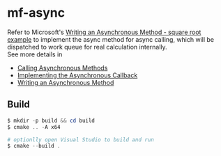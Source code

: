 # mf-async      

Refer to Microsoft's [Writing an Asynchronous Method - square root example](https://learn.microsoft.com/en-us/windows/win32/medfound/writing-an-asynchronous-method) to implement the async method for async calling, which will be dispatched to work queue for real calculation internally.        
See more details in    
- [Calling Asynchronous Methods](https://learn.microsoft.com/en-us/windows/win32/medfound/calling-asynchronous-methods)
- [Implementing the Asynchronous Callback](https://learn.microsoft.com/en-us/windows/win32/medfound/implementing-the-asynchronous-callback)
- [Writing an Asynchronous Method](https://learn.microsoft.com/en-us/windows/win32/medfound/writing-an-asynchronous-method)

## Build        
```PowerShell
$ mkdir -p build && cd build
$ cmake .. -A x64

# optionlly open Visual Studio to build and run
$ cmake --build . 
```

